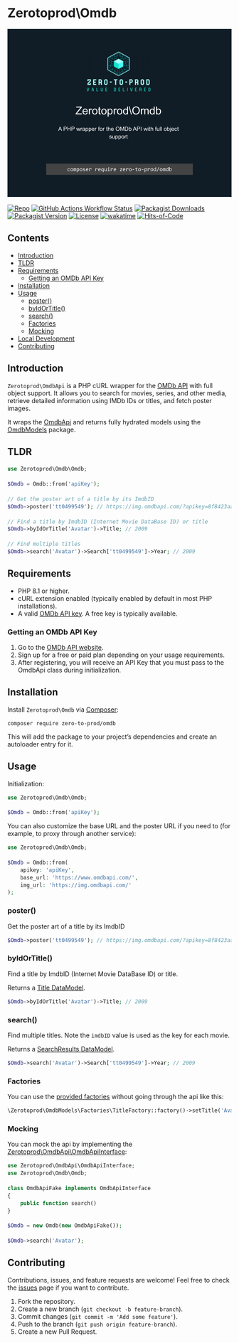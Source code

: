 # Zerotoprod\Omdb

![](art/logo.png)

[![Repo](https://img.shields.io/badge/github-gray?logo=github)](https://github.com/zero-to-prod/omdb)
[![GitHub Actions Workflow Status](https://img.shields.io/github/actions/workflow/status/zero-to-prod/omdb/test.yml?label=test)](https://github.com/zero-to-prod/omdb/actions)
[![Packagist Downloads](https://img.shields.io/packagist/dt/zero-to-prod/omdb?color=blue)](https://packagist.org/packages/zero-to-prod/omdb/stats)
[![Packagist Version](https://img.shields.io/packagist/v/zero-to-prod/omdb?color=f28d1a)](https://packagist.org/packages/zero-to-prod/omdb)
[![License](https://img.shields.io/packagist/l/zero-to-prod/omdb?color=red)](https://github.com/zero-to-prod/omdb/blob/main/LICENSE.md)
[![wakatime](https://wakatime.com/badge/github/zero-to-prod/omdb.svg)](https://wakatime.com/badge/github/zero-to-prod/omdb)
[![Hits-of-Code](https://hitsofcode.com/github/zero-to-prod/omdb?branch=main)](https://hitsofcode.com/github/zero-to-prod/omdb/view?branch=main)

## Contents

- [Introduction](#introduction)
- [TLDR](#tldr)
- [Requirements](#requirements)
    - [Getting an OMDb API Key](#getting-an-omdb-api-key)
- [Installation](#installation)
- [Usage](#usage)
    - [poster()](#poster)
    - [byIdOrTitle()](#byidortitle)
    - [search()](#search)
    - [Factories](#factories)
    - [Mocking](#mocking)
- [Local Development](./LOCAL_DEVELOPMENT.md)
- [Contributing](#contributing)

## Introduction

`Zerotoprod\OmdbApi` is a PHP cURL wrapper for the [OMDb API](https://www.omdbapi.com/) with full object support.
It allows you to search for movies, series, and other media, retrieve detailed information using IMDb IDs or titles, and fetch poster images.

It wraps the [OmdbApi](https://github.com/zero-to-prod/omdb-api) and returns fully hydrated models using the
[OmdbModels](https://github.com/zero-to-prod/omdb-models) package.

## TLDR

```php
use Zerotoprod\Omdb\Omdb;

$Omdb = Omdb::from('apiKey');

// Get the poster art of a title by its ImdbID
$Omdb->poster('tt0499549'); // https://img.omdbapi.com/?apikey=8f8423aa&i=tt0499549

// Find a title by ImdbID (Internet Movie DataBase ID) or title
$Omdb->byIdOrTitle('Avatar')->Title; // 2009

// Find multiple titles
$Omdb->search('Avatar')->Search['tt0499549']->Year; // 2009
```

## Requirements

- PHP 8.1 or higher.
- cURL extension enabled (typically enabled by default in most PHP installations).
- A valid [OMDb API key](https://www.omdbapi.com/apikey.aspx). A free key is typically available.

### Getting an OMDb API Key

1. Go to the [OMDb API website](https://www.omdbapi.com/apikey.aspx).
2. Sign up for a free or paid plan depending on your usage requirements.
3. After registering, you will receive an API Key that you must pass to the OmdbApi class during initialization.

## Installation

Install `Zerotoprod\Omdb` via [Composer](https://getcomposer.org/):

```shell
composer require zero-to-prod/omdb
```

This will add the package to your project’s dependencies and create an autoloader entry for it.

## Usage

Initialization:

```php
use Zerotoprod\Omdb\Omdb;

$Omdb = Omdb::from('apiKey');
```

You can also customize the base URL and the poster URL if you need to (for example, to proxy through another service):

```php
use Zerotoprod\Omdb\Omdb;

$Omdb = Omdb::from(
    apikey: 'apiKey',
    base_url: 'https://www.omdbapi.com/',
    img_url: 'https://img.omdbapi.com/'
);
```

### poster()

Get the poster art of a title by its ImdbID

```php
$Omdb->poster('tt0499549'); // https://img.omdbapi.com/?apikey=8f8423aa&i=tt0499549
```

### byIdOrTitle()

Find a title by ImdbID (Internet Movie DataBase ID) or title.

Returns a [Title DataModel](https://github.com/zero-to-prod/omdb-models/blob/main/src/Title.php).

```php
$Omdb->byIdOrTitle('Avatar')->Title; // 2009
```

### search()

Find multiple titles. Note the `imdbID` value is used as the key for each movie.

Returns a [SearchResults DataModel](https://github.com/zero-to-prod/omdb-models/blob/main/src/SearchResults.php).

```php
$Omdb->search('Avatar')->Search['tt0499549']->Year; // 2009
```

### Factories

You can use the [provided factories](https://github.com/zero-to-prod/omdb-models#factories) without going through the api like this:

```php
\Zerotoprod\OmdbModels\Factories\TitleFactory::factory()->setTitle('Avatar')->make();
```

### Mocking

You can mock the api by implementing
the [Zerotoprod\OmdbApi\OmdbApiInterface](https://github.com/zero-to-prod/omdb-api/blob/main/src/OmdbApiInterface.php):

```php
use Zerotoprod\OmdbApi\OmdbApiInterface;
use Zerotoprod\Omdb\Omdb;

class OmdbApiFake implements OmdbApiInterface
{
    public function search()
}

$Omdb = new Omdb(new OmdbApiFake());

$Omdb->search('Avatar');
```

## Contributing

Contributions, issues, and feature requests are welcome!
Feel free to check the [issues](https://github.com/zero-to-prod/omdb/issues) page if you want to contribute.

1. Fork the repository.
2. Create a new branch (`git checkout -b feature-branch`).
3. Commit changes (`git commit -m 'Add some feature'`).
4. Push to the branch (`git push origin feature-branch`).
5. Create a new Pull Request.
